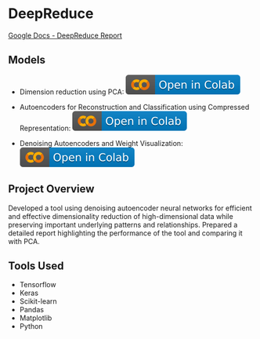 # DeepReduce
[Google Docs - DeepReduce Report](https://docs.google.com/document/d/1LQq0OhO5bmb6K5ctD0FtUgUFXEU-lKuLNY_fL4dGMx0/edit?usp=sharing)

## Models

- Dimension reduction using PCA: 
[![Open in Colab](https://raw.githubusercontent.com/yashgupta1299/DeepReduce/main/colab.svg)](https://githubtocolab.com/yashgupta1299/DeepReduce/blob/main/as4_I.ipynb "Open Notebook")

- Autoencoders for Reconstruction and Classification using Compressed Representation: 
[![Open in Colab](https://raw.githubusercontent.com/yashgupta1299/DeepReduce/main/colab.svg)](https://githubtocolab.com/yashgupta1299/DeepReduce/blob/main/as4_II_III_IV.ipynb "Open Notebook")

- Denoising Autoencoders and Weight Visualization: 
[![Open in Colab](https://raw.githubusercontent.com/yashgupta1299/DeepReduce/main/colab.svg)](https://githubtocolab.com/yashgupta1299/DeepReduce/blob/main/as4_V_VI.ipynb "Open Notebook")


## Project Overview
Developed a tool using denoising autoencoder neural networks for efficient and effective dimensionality reduction of high-dimensional data while preserving important underlying patterns and relationships. Prepared a detailed report highlighting the performance of the tool and comparing it with PCA.

## Tools Used
- Tensorflow
- Keras
- Scikit-learn
- Pandas
- Matplotlib
- Python